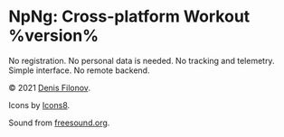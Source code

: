 # NpNg: Cross-platform Workout %version%

No registration. No personal data is needed. No tracking and telemetry. Simple interface. No remote backend.

© 2021 [Denis Filonov](https://norr.dev).

Icons by [Icons8](https://icons8.com).

Sound from [freesound.org](https://freesound.org/people/Jose_DanielMs/sounds/545913/).